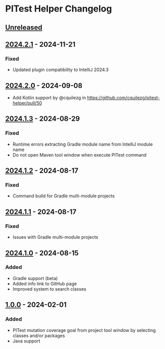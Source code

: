 <!-- Keep a Changelog guide -> https://keepachangelog.com -->

# PITest Helper Changelog

## [Unreleased]

## [2024.2.1] - 2024-11-21

### Fixed

- Updated plugin compatibility to IntelliJ 2024.3

## [2024.2.0] - 2024-09-08

- Add Kotlin support by @cquilezg in https://github.com/cquilezg/pitest-helper/pull/50

## [2024.1.3] - 2024-08-29

### Fixed

- Runtime errors extracting Gradle module name from IntelliJ module name
- Do not open Maven tool window when execute PITest command

## [2024.1.2] - 2024-08-17

### Fixed

- Command build for Gradle multi-module projects

## [2024.1.1] - 2024-08-17

### Fixed

- Issues with Gradle multi-module projects

## [2024.1.0] - 2024-08-15

### Added

- Gradle support (beta)
- Added info link to GitHub page
- Improved system to search classes

## [1.0.0] - 2024-02-01

### Added

- PITest mutation coverage goal from project tool window by selecting classes and/or packages
- Java support

[Unreleased]: https://github.com/cquilezg/pitest-helper/compare/v2024.2.1...HEAD
[2024.2.1]: https://github.com/cquilezg/pitest-helper/compare/v2024.2.0...v2024.2.1
[2024.2.0]: https://github.com/cquilezg/pitest-helper/compare/v2024.1.3...v2024.2.0
[2024.1.3]: https://github.com/cquilezg/pitest-helper/compare/v2024.1.2...v2024.1.3
[2024.1.2]: https://github.com/cquilezg/pitest-helper/compare/v2024.1.1...v2024.1.2
[2024.1.1]: https://github.com/cquilezg/pitest-helper/compare/v2024.1.0...v2024.1.1
[2024.1.0]: https://github.com/cquilezg/pitest-helper/compare/v1.0.0...v2024.1.0
[1.0.0]: https://github.com/cquilezg/pitest-helper/commits/v1.0.0
